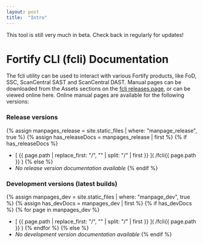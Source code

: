 ```yaml
---
layout: post
title:  "Intro"
---
```


<div class="alert alert-info alert-fit alert-bare">
This tool is still very much in beta. Check back in regularly for updates!
</div>

# Fortify CLI (fcli) Documentation
The fcli utility can be used to interact with various Fortify products, like FoD, SSC, ScanCentral SAST and ScanCentral DAST. Manual pages can be downloaded from the Assets sections on the <a href="https://github.com/fortify-ps/fcli/releases">fcli releases page</a>, or can be viewed online here. Online manual pages are available for the following versions:

### Release versions
{% assign manpages_release = site.static_files | where: "manpage_release", true %}
{% assign has_releaseDocs = manpages_release | first %}
{% if has_releaseDocs %}
- [ {{ page.path | replace_first: "/", "" | split: "/" | first }} ]( /fcli{{ page.path }} )
{% else %}
- *No release version documentation available*
{% endif %}

### Development versions (latest builds)
{% assign manpages_dev = site.static_files | where: "manpage_dev", true %}
{% assign has_devDocs = manpages_dev | first %}
{% if has_devDocs %}
{% for page in manpages_dev %}
- [ {{ page.path | replace_first: "/", "" | split: "/" | first }} ]( /fcli{{ page.path }} )
{% endfor %}
{% else %}
- *No development version documentation available*
{% endif %}